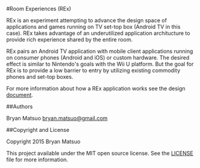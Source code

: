 #Room Experiences (REx)

REx is an experiment attempting to advance the design space of applications and
games running on TV set-top box (Android TV in this case).  REx takes advantage
of an underutilized application architucture to provide rich experience shared
by the entire room.

REx pairs an Android TV application with mobile client applications running on
consumer phones (Android and iOS) or custom hardware.  The desired effect is
similar to Nintendo's goals with the Wii U platform.  But the goal for REx is
to provide a low barrier to entry by utilizing existing commodity phones and
set-top boxes.

For more information about how a REx application works see the design
[document](docs/design.md).


##Authors

Bryan Matsuo <bryan.matsuo@gmail.com>

##Copyright and License

Copyright 2015 Bryan Matsuo

This project available under the MIT open source license.  See the
[LICENSE](LICENSE) file for more information.
